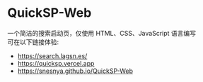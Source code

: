 # QuickSP-Web
一个简洁的搜索启动页，仅使用 HTML、CSS、JavaScript 语言编写  
可在以下链接体验:
 - https://search.lagsn.es/
 - https://quicksp.vercel.app
 - https://snesnya.github.io/QuickSP-Web

